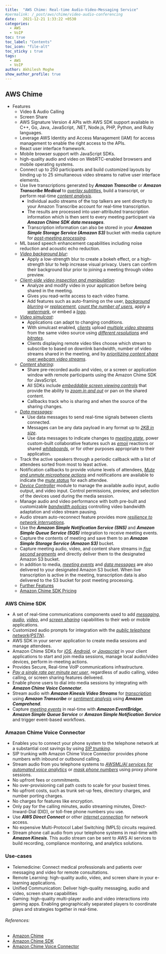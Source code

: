```yaml
---
title:  "AWS Chime: Real-time Audio-Video-Messaging Service"
#permalink: /_post/aws/chime/video-audio-conferencing
date:   2021-12-21 1:33:22 +0530
categories:
  - AWS
  - VoIP
toc: true
toc_label: "Contents"
toc_icon: "file-alt"
toc_sticky : true
tags:
  - AWS
  - VoIP
author: Akhilesh Moghe
show_author_profile: true
---
```


## AWS Chime
- Features 
  - Video & Audio Calling
  - Screen Share
  - AWS Signature Version 4 APIs with AWS SDK support available in C++, Go, Java, JavaScript, .NET, Node.js, PHP, Python, and Ruby languages.
  - Leverage AWS Identity and Access Management (IAM) for access management to enable the right access to the APIs.
  - React user interface framework.
  - Mobile browser support with JavaScript SDKs.
  - high-quality audio and video on WebRTC-enabled browsers and mobile operating systems.
  - Connect up to 250 participants and build customized layouts by binding up to 25 simultaneous video streams to native user interface elements.
  - Use live transcriptions generated by __*Amazon Transcribe*__ or __*Amazon Transcribe Medical*__ to *<u>overlay subtitles</u>*, build a transcript, or perform real-time *<u>content analysis</u>*.
    - Individual audio streams of the top talkers are sent directly to your Amazon Transcribe account for real-time transcription.
    - The results are processed into user-attributed transcription information which is then sent to every meeting participant via __*Amazon Chime SDK data messages*__.
    - Transcription information can also be stored in your __*Amazon Simple Storage Service (Amazon S3)*__ bucket with media capture for *<u>post-meeting processing</u>*.
  - ML based speech enhancement capabilities including noise reduction and acoustic echo reduction.
  - *<u>Video background blur</u>*:
    - Apply a low-strength blur to create a bokeh effect, or a high-strength blur to help increase visual privacy. Users can confirm their background blur prior to joining a meeting through video preview.
  - *<u>Client-side video inspection and manipulation</u>*:
    - Analyze and modify video in your application before being shared in the meeting.
    - Gives you read-write access to each video frame.
    - Add features such as auto-framing on the user, *<u>background blurring</u>* or *<u>replacement</u>*, *<u>count the number of users</u>*, apply a *<u>watermark</u>*, or embed a *<u>logo</u>*.
  - *<u>Video simulcast</u>*:
    - Applications can adapt to changing conditions.
    - With simulcast enabled, *<u>clients</u>* upload *<u>multiple video streams</u>* from the same video source using *<u>different resolutions</u>* and *<u>bitrates</u>*.
    - Clients displaying remote video tiles choose which stream to subscribe to based on downlink bandwidth, number of video streams shared in the meeting, and by *<u>prioritizing content share over webcam video streams</u>*.
  - *<u>Content sharing</u>*:
    - Share pre-recorded audio and video, or a screen or application window with remote participants using the Amazon Chime SDK for JavaScript.
    - All SDKs include *<u>embeddable screen viewing controls</u>* that provide the ability to *<u>zoom in and out</u>* or pan on the shared content.
    - Callbacks track who is sharing and when the source of the sharing changes.
  - *<u>Data messages</u>*:
    - Use data messages to send real-time signals between clients connected.
    - Messages can be any data payload in any format up to *<u>2KB in size</u>*.
    - Use data messages to indicate changes to *<u>meeting state</u>*, power custom-built collaborative features such as *<u>emoji</u>* reactions or shared *<u>whiteboards</u>*, or for other purposes appropriate to their application.
  - Track the active speakers through a periodic callback with a list of attendees sorted from most to least active.
  - Notification callbacks to provide volume levels of attendees, *<u>Mute and unmute microphone actions</u>* and notifications are available to indicate the *<u>mute status</u>* for each attendee.
  - *<u>Device Controller</u>* module to manage the available audio input, audio output, and video input. Control permissions, preview, and selection of the devices used during the media session.
  - Manage audio and video performance with both pre-built and customizable *<u>bandwidth policies</u>* controlling video bandwidth adaptation and video stream pausing.
  - Audio stream auto-reconnect feature provides more *<u>resilience to network interruptions</u>*.
  - Use the __*Amazon Simple Notification Service (SNS)*__ and __*Amazon Simple Queue Service (SQS)*__ integration to receive meeting events.
  - Capture the contents of meeting and save them to an __*Amazon Simple Storage Service (Amazon S3)*__ bucket.
  - Capture meeting audio, video, and content share streams in *<u>five second segments</u>* and directly deliver them to the designated Amazon S3 bucket.
  - In addition to media, *<u>meeting events</u>* and *<u>data messages</u>* are also delivered to your designated Amazon S3 bucket. When live transcription is active in the meeting, transcription data is also delivered to the S3 bucket for post meeting processing.
  - [Further Features](https://aws.amazon.com/chime/chime-sdk/features/)
  - [Amazon Chime SDK Pricing](https://aws.amazon.com/chime/chime-sdk/pricing/)

  

### AWS Chime SDK
- A set of real-time communications components used to add *<u>messaging</u>*, *<u>audio</u>*, *<u>video</u>*, and *<u>screen sharing</u>* capabilities to their web or mobile applications.
- Customized audio prompts for integration with the *<u>public telephone network(PSTN)</u>*.
- AWS SDK in your server application to create media sessions and manage attendees.
- Amazon Chime SDKs for *<u>iOS</u>*, *<u>Android</u>*, or *<u>Javascript</u>* in your client applications to start and join media sessions, manage local audio/video devices, perform in-meeting actions.
- Provides Secure, Real-time VoIP communications infrastructure.
- *<u>Pay a single rate per minute per user</u>*, regardless of audio calling, video calling, or screen sharing features delivered.
- Enable phone users to dial into media sessions by integrating with __*Amazon Chime Voice Connector*__.
- Stream audio with __*Amazon Kinesis Video Streams*__ for *<u>transcription</u>* using __*Amazon Transcribe*__ or *<u>sentiment analysis</u>* using __*Amazon Comprehend*__.
- Capture *<u>meeting events</u>* in real-time with __*Amazon EventBridge*__, __*Amazon Simple Queue Service*__ or __*Amazon Simple Notification Service*__ and trigger event-based workflows.

### Amazon Chime Voice Connector
- Enables you to connect your phone system to the telephone network at a substantial cost savings by using *<u>SIP trunking</u>*.
- SIP trunking with Amazon Chime Voice Connector provides phone numbers with inbound or outbound calling.
- Stream audio from you telephone systems to *<u>AWSML/AI services for automated voice analytics</u>* or *<u>mask phone numbers</u>* using proxy phone sessions.
- No upfront fees or commitments.
- No over-provisioning call path costs to scale for your busiest times.
- No upfront costs, such as trunk set-up fees, directory charges, and number porting charges.
- No charges for features like encryption.
- Only pay for the calling minutes, audio streaming minutes, Direct-Inward-Dial (DID), or toll-free phone numbers you use.
- Use __*AWS Direct Connect*__ or other *<u>internet connection</u>* for network access.
- No expensive Multi-Protocol Label Switching (MPLS) circuits required.
- Stream phone call audio from your telephone systems in real-time with __*Amazon Kinesis*__. This audio stream can be sent to AWS AI services to build recording, compliance monitoring, and analytics solutions.


### Use-cases
- Telemedicine: Connect medical professionals and patients over messaging and video for remote consultations.
- Remote Learning: high-quality audio, video, and screen share in your e-learning applications.
- Unified Communication: Deliver high-quality messaging, audio and video, screen share capabilities
- Gaming: high-quality multi-player audio and video interactions into gaming apps. Enabling geographically separated players to coordinate plays and strategies together in real-time.

###### References:
  - [Amazon Chime](https://aws.amazon.com/chime/)
  - [Amazon Chime SDK](https://aws.amazon.com/chime/chime-sdk/)
  - [Amazon Chime Voice Connector](https://aws.amazon.com/chime/voice-connector/)
  
  
  
